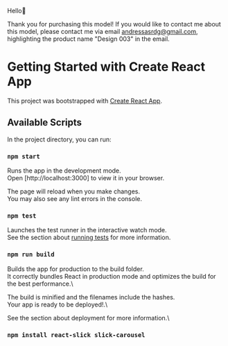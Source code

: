 Hello👋

Thank you for purchasing this model!
If you would like to contact me about this model, please contact me via email andressasrdg@gmail.com, highlighting the product name "Design 003" in the email.

# Getting Started with Create React App

This project was bootstrapped with [Create React App](https://github.com/facebook/create-react-app).

## Available Scripts

In the project directory, you can run:

### `npm start`

Runs the app in the development mode.\
Open [http://localhost:3000] to view it in your browser.

The page will reload when you make changes.\
You may also see any lint errors in the console.

### `npm test`

Launches the test runner in the interactive watch mode.\
See the section about [running tests](https://facebook.github.io/create-react-app/docs/running-tests) for more information.

### `npm run build`

Builds the app for production to the build folder.\
It correctly bundles React in production mode and optimizes the build for the best performance.\

The build is minified and the filenames include the hashes.\
Your app is ready to be deployed!.\

See the section about deployment for more information.\

### `npm install react-slick slick-carousel`
